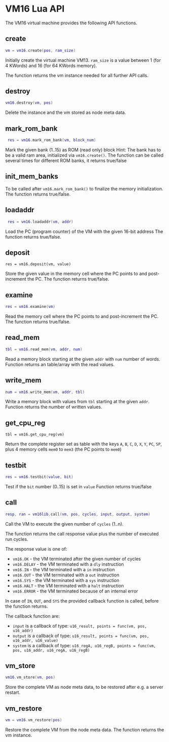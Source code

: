 # VM16 Lua API

The VM16 virtual machine provides the following API functions.



## create

```LUA
vm = vm16.create(pos, ram_size)
```

Initially create the virtual machine VM13. `ram_size` is a value between 1 (for 4 KWords)  and 16 (for 64 KWords memory).

The function returns the vm instance needed for all further API calls.

## destroy

```LUA
vm16.destroy(vm, pos)
```

Delete the instance and the vm stored as node meta data.

## mark_rom_bank

```LUA
 res = vm16.mark_rom_bank(vm, block_num)
```

Mark the given bank (1..15) as ROM (read only) block
Hint: The bank has to be a valid ram area, initialized via `vm16.create()`.
The function can be called several times for different ROM banks, it returns true/false

## init_mem_banks

To be called after `vm16.mark_rom_bank()` to finalize the memory initialization.
The function returns true/false.

## loadaddr

```LUA
 res = vm16.loadaddr(vm, addr)
```

Load the PC (program counter) of the VM with the given 16-bit address
The function returns true/false.

## deposit

```
res = vm16.deposit(vm, value)
```

Store the given value in the memory cell where the PC points to and post-increment the PC.
The function returns true/false.

## examine

```LUA
res = vm16.examine(vm)
```

Read the memory cell where the PC points to and post-increment the PC.
The function returns true/false.

## read_mem

```LUA
tbl = vm16.read_mem(vm, addr, num)
```

Read a memory block starting at the given `addr` with `num` number of words.
Function returns an table/array with the read values.

## write_mem

```LUA
num = vm16.write_mem(vm, addr, tbl)
```

Write a memory block with values from `tbl` starting at the given `addr`. 
Function returns the number of written values.

## get_cpu_reg

```
tbl = vm16.get_cpu_reg(vm)
```

Return the complete register set as table with the keys `A`, `B`, `C`, `D`, `X`, `Y`, `PC`, `SP`, plus 4 memory cells `mem0` to `mem3` (the PC points to `mem0`)

## testbit

```LUA
res = vm16.testbit(value, bit)
```

Test if the `bit` number (0..15) is set in `value`
Function returns true/false

## call

```LUA
resp, ran = vm16lib.call(vm, pos, cycles, input, output, system)
```

Call the VM to execute the given number of `cycles` (1..n).

The function returns the call response value plus the number of executed run cycles.

The response value is one of:

- `vm16.OK` - the VM terminated after the given number of cycles
- `vm16.DELAY` - the VM terminated with a `dly` instruction
- `vm16.IN`   - the VM terminated with a `in` instruction 
- `vm16.OUT` - the VM terminated with a `out` instruction
- `vm16.SYS` - the VM terminated with a `sys` instruction
- `vm16.HALT` - the VM terminated with a `halt` instruction
- `vm16.ERROR` - the VM terminated because of an internal error

In case of  `IN`, `OUT`, and `SYS` the provided callback function is called, before the function returns.

The callback function are:

- `input`  is a callback of type: `u16_result, points = func(vm, pos, u16_addr)`
- `output` is a callback of type: `u16_result, points = func(vm, pos, u16_addr, u16_value)`
- `system` is a callback of type: 
  `u16_regA, u16_regB, points = func(vm, pos, u16_addr, u16_regA, u16_regB)`

## vm_store

```LUA
vm16.vm_store(vm, pos)
```

Store the complete VM as node meta data, to be restored after e.g. a server restart.

## vm_restore

```LUA
vm = vm16.vm_restore(pos)
```

Restore the complete VM from the node meta data.
The function returns the vm instance.

